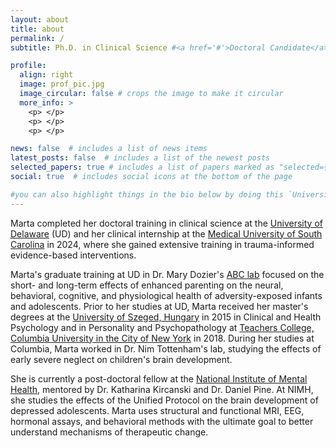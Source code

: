 ```yaml
---
layout: about
title: about
permalink: /
subtitle: Ph.D. in Clinical Science #<a href='#'>Doctoral Candidate</a> #. Address. Contacts. Moto. Etc.

profile:
  align: right
  image: prof_pic.jpg
  image_circular: false # crops the image to make it circular
  more_info: >
    <p> </p>
    <p> </p>
    <p> </p>

news: false  # includes a list of news items
latest_posts: false  # includes a list of the newest posts
selected_papers: true # includes a list of papers marked as "selected={true}"
social: true  # includes social icons at the bottom of the page

#you can also highlight things in the bio below by doing this `University of Delaware (UD)`
---
```



Marta completed her doctoral training in clinical science at the [University of Delaware](https://www.psych.udel.edu/graduate/areas-of-study/clinical-science) (UD) and her clinical internship at the [Medical University of South Carolina](https://medicine.musc.edu/departments/psychiatry/education/clinical-psychology) in 2024, where she gained extensive training in trauma-informed evidence-based interventions.

Marta's graduate training at UD in Dr. Mary Dozier's [ABC lab](https://www.abcintervention.org/) focused on the short- and long-term effects of enhanced parenting on the neural, behavioral, cognitive, and physiological health of adversity-exposed infants and adolescents. Prior to her studies at UD, Marta received her master's degrees at the [University of Szeged, Hungary](https://u-szeged.hu/english) in 2015 in Clinical and Health Psychology and in Personality and Psychopathology at [Teachers College, Columbia University in the City of New York](https://www.tc.columbia.edu/counseling-and-clinical-psychology/clinical/degrees--requirements/psychology-in-education-general-track-ma/) in 2018. During her studies at Columbia, Marta worked in Dr. Nim Tottenham's lab, studying the effects of early severe neglect on children's brain development.

She is currently a post-doctoral fellow at the [National Institute of Mental Health](https://www.nimh.nih.gov/research/research-conducted-at-nimh/research-areas/clinics-and-labs/edb/sdan), mentored by Dr. Katharina Kircanski and Dr. Daniel Pine. At NIMH, she studies the effects of the Unified Protocol on the brain development of depressed adolescents. Marta uses structural and functional MRI, EEG, hormonal assays, and behavioral methods with the ultimate goal to better understand mechanisms of therapeutic change.
